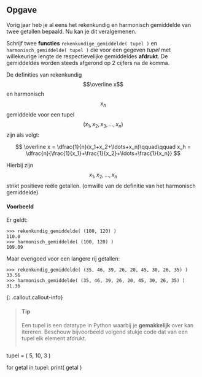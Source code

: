 ## Opgave
Vorig jaar heb je al eens het rekenkundig en harmonisch gemiddelde van twee getallen bepaald. Nu kan je dit veralgemenen.

Schrijf twee **functies** `rekenkundige_gemiddelde( tupel )` en `harmonisch_gemiddelde( tupel )` die voor een gegeven *tupel* met willekeurige lengte de respectievelijke gemiddeldes **afdrukt**. De gemiddeldes worden steeds afgerond op 2 cijfers na de komma.

De definities van rekenkundig $$\overline x$$ en harmonisch $$x_h$$ gemiddelde voor een tupel $$(x_1,x_2,x_3, \ldots, x_n)$$ zijn als volgt:

$$
\overline x = \dfrac{1}{n}(x_1+x_2+\ldots+x_n)\qquad\qquad x_h = \dfrac{n}{\frac{1}{x_1}+\frac{1}{x_2}+\ldots+\frac{1}{x_n}}
$$

Hierbij zijn $$x_1, x_2, \ldots, x_n$$ strikt positieve reële getallen. (omwille van de definitie van het harmonisch gemiddelde)

#### Voorbeeld
Er geldt:
```
>>> rekenkundig_gemiddelde( (100, 120) )
110.0
>>> harmonisch_gemiddelde( (100, 120) )
109.09
```
Maar evengoed voor een langere rij getallen:
```
>>> rekenkundig_gemiddelde( (35, 46, 39, 26, 20, 45, 30, 26, 35) )
33.56
>>> harmonisch_gemiddelde( (35, 46, 39, 26, 20, 45, 30, 26, 35) )
31.36
```

{: .callout.callout-info}
> #### Tip
> Een tupel is een datatype in Python waarbij je **gemakkelijk** over kan itereren. Beschouw bijvoorbeeld volgend stukje code dat van een tupel elk element afdrukt.
>
> ```python
tupel = ( 5, 10, 3 )

for getal in tupel:
    print( getal )
```